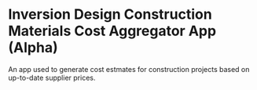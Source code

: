 # Inversion Design Construction Materials Cost Aggregator App (Alpha)

An app used to generate cost estmates for construction projects based on up-to-date supplier prices.
